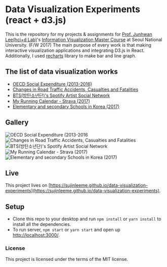 # Data Visualization Experiments (react + d3.js)
This is the repository for my projects & assignments for [Prof. Junhwan Lee(hci+d Lab)](http://hcid.snu.ac.kr/peo%20vple/)'s [Information Visualization Master Course](http://hcid.snu.ac.kr/courses/infovis2017/) at Seoul National University. (F/W 2017) The main purpose of every work is that making interactive visualization applications and integrating D3.js in React. Additionally, I used [recharts](http://recharts.org/#/en-US/api) library to make bar and line graph.

## The list of data visualization works
*  [OECD Social Expenditure (2013-2016)](https://sujinleeme.github.io/data-visualization-experiments/#/01)
*  [Changes in Road Traffic Accidents, Casualties and Fatalities](https://sujinleeme.github.io/data-visualization-experiments/#/02)
*  [BTS(방탄소년단)'s Spotify Artist Social Network](https://sujinleeme.github.io/data-visualization-experiments/#/03)
*  [My Running Calendar - Strava (2017)](https://sujinleeme.github.io/data-visualization-experiments/#/04)
*  [Elementary and secondary Schools in Korea (2017)](https://sujinleeme.github.io/data-visualization-experiments/#/05)

## Gallery
![OECD Social Expenditure (2013-2016](https://github.com/sujinleeme/data-visualization-experiments/blob/master/gallery/1.png)
![Changes in Road Traffic Accidents, Casualties and Fatalities](https://github.com/sujinleeme/data-visualization-experiments/blob/master/gallery/2.png)
![BTS(방탄소년단)'s Spotify Artist Social Network](https://github.com/sujinleeme/data-visualization-experiments/blob/master/gallery/3.png)
![My Running Calendar - Strava (2017)](https://github.com/sujinleeme/data-visualization-experiments/blob/master/gallery/4.png)
![Elementary and secondary Schools in Korea (2017)](https://github.com/sujinleeme/data-visualization-experiments/blob/master/gallery/5.png)

## Live
This project lives on [https://sujinleeme.github.io/data-visualization-experiments](https://sujinleeme.github.io/data-visualization-experiments).

## Setup
* Clone this repo to your desktop and run `npm install` or `yarn install` to install all the dependencies. 
* To run server, `npm start` or `yarn start` and open up [http://localhost:3000/](http://localhost:3000/).



### License
This project is licensed under the terms of the MIT license.

